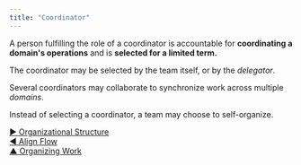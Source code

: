 ```yaml
---
title: "Coordinator"
---
```



A person fulfilling the role of a coordinator is accountable for **coordinating a domain's operations** and is **selected for a limited term.**

The coordinator may be selected by the team itself, or by the <dfn data-info="Delegator: An individual or group delegating a domain to other(s) to be accountable for.">delegator</dfn>.

Several coordinators may collaborate to synchronize work across multiple <dfn data-info="Domain: A distinct area of influence, activity and decision making within an organization.">domains</dfn>.

Instead of selecting a coordinator, a team may choose to self-organize.

[&#9654; Organizational Structure](organizational-structure.html)<br/>[&#9664; Align Flow](align-flow.html)<br/>[&#9650; Organizing Work](organizing-work.html)

